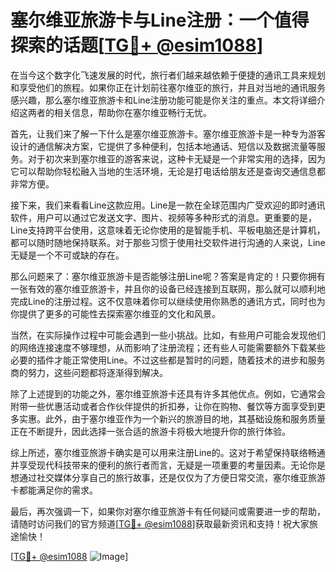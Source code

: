 # 塞尔维亚旅游卡与Line注册：一个值得探索的话题[[TG💪+ @esim1088](https://t.me/s/esim1088)]

在当今这个数字化飞速发展的时代，旅行者们越来越依赖于便捷的通讯工具来规划和享受他们的旅程。如果你正在计划前往塞尔维亚的旅行，并且对当地的通讯服务感兴趣，那么塞尔维亚旅游卡和Line注册功能可能是你关注的重点。本文将详细介绍这两者的相关信息，帮助你在塞尔维亚畅行无忧。

首先，让我们来了解一下什么是塞尔维亚旅游卡。塞尔维亚旅游卡是一种专为游客设计的通信解决方案，它提供了多种便利，包括本地通话、短信以及数据流量等服务。对于初次来到塞尔维亚的游客来说，这种卡无疑是一个非常实用的选择，因为它可以帮助你轻松融入当地的生活环境，无论是打电话给朋友还是查询交通信息都非常方便。

接下来，我们来看看Line这款应用。Line是一款在全球范围内广受欢迎的即时通讯软件，用户可以通过它发送文字、图片、视频等多种形式的消息。更重要的是，Line支持跨平台使用，这意味着无论你使用的是智能手机、平板电脑还是计算机，都可以随时随地保持联系。对于那些习惯于使用社交软件进行沟通的人来说，Line无疑是一个不可或缺的存在。

那么问题来了：塞尔维亚旅游卡是否能够注册Line呢？答案是肯定的！只要你拥有一张有效的塞尔维亚旅游卡，并且你的设备已经连接到互联网，那么就可以顺利地完成Line的注册过程。这不仅意味着你可以继续使用你熟悉的通讯方式，同时也为你提供了更多的可能性去探索塞尔维亚的文化和风景。

当然，在实际操作过程中可能会遇到一些小挑战。比如，有些用户可能会发现他们的网络连接速度不够理想，从而影响了注册流程；还有些人可能需要额外下载某些必要的插件才能正常使用Line。不过这些都是暂时的问题，随着技术的进步和服务商的努力，这些问题都将逐渐得到解决。

除了上述提到的功能之外，塞尔维亚旅游卡还具有许多其他优点。例如，它通常会附带一些优惠活动或者合作伙伴提供的折扣券，让你在购物、餐饮等方面享受到更多实惠。此外，由于塞尔维亚作为一个新兴的旅游目的地，其基础设施和服务质量正在不断提升，因此选择一张合适的旅游卡将极大地提升你的旅行体验。

综上所述，塞尔维亚旅游卡确实是可以用来注册Line的。这对于希望保持联络畅通并享受现代科技带来的便利的旅行者而言，无疑是一项重要的考量因素。无论你是想通过社交媒体分享自己的旅行故事，还是仅仅为了方便日常交流，塞尔维亚旅游卡都能满足你的需求。

最后，再次强调一下，如果你对塞尔维亚旅游卡有任何疑问或需要进一步的帮助，请随时访问我们的官方频道[[TG💪+ @esim1088](https://t.me/s/esim1088)]获取最新资讯和支持！祝大家旅途愉快！

[[TG💪+ @esim1088](https://t.me/s/esim1088) ![Image](https://i.postimg.cc/4NQfJmqS/Snipaste-2025-05-13-00-14-12.png)]